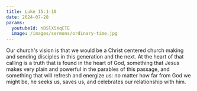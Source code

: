 ```yaml
---
title: Luke 15:1-10
date: 2024-07-28
params:
  youtubeId: nDSlX5XqCTE
  image: /images/sermons/ordinary-time.jpg
---
```


Our church's vision is that we would be a Christ centered church making and sending disciples in this generation and the next. At the heart of that calling is a truth that is found in the heart of God, something that Jesus makes very plain and powerful in the parables of this passage, and something that will refresh and energize us: no matter how far from God we might be, he seeks us, saves us, and celebrates our relationship with him. 
